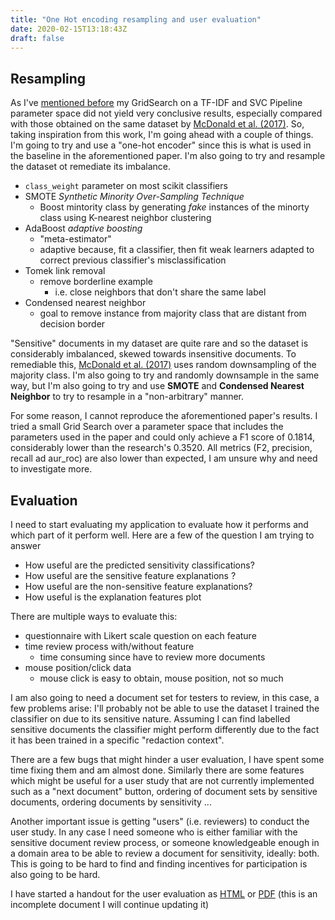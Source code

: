 ```yaml
---
title: "One Hot encoding resampling and user evaluation"
date: 2020-02-15T13:18:43Z
draft: false
---
```


## Resampling

As I've [mentioned before](https://dissertation.guillaume.desusanne.com/posts/whats-next/) my GridSearch on a TF-IDF and SVC Pipeline parameter space did not yield very conclusive results, especially compared with those obtained on the same dataset by [McDonald et al. (2017)](https://doi.org/10.1007/978-3-319-56608-5_35). So, taking inspiration from this work, I'm going ahead with a couple of things. I'm going to try and use a "one-hot encoder" since this is what is used in the baseline in the aforementioned paper. I'm also going to try and resample the dataset ot remediate its imbalance.

- `class_weight` parameter on most scikit classifiers
- SMOTE _Synthetic Minority Over-Sampling Technique_
  - Boost mintority class by generating _fake_ instances of the minorty class using K-nearest neighbor clustering
- AdaBoost _adaptive boosting_
  - "meta-estimator"
  - adaptive because, fit a classifier, then fit weak learners adapted to correct previous classifier's misclassification
- Tomek link removal
  - remove borderline example
    - i.e. close neighbors that don't share the same label
- Condensed nearest neighbor
  - goal to remove instance from majority class that are distant from decision border

"Sensitive" documents in my dataset are quite rare and so the dataset is considerably imbalanced, skewed towards insensitive documents. To remediable this, [McDonald et al. (2017)](https://doi.org/10.1007/978-3-319-56608-5_35) uses random downsampling of the majority class. I'm also going to try and randomly downsample in the same way, but I'm also going to try and use **SMOTE** and **Condensed Nearest Neighbor** to try to resample in a "non-arbitrary" manner.

For some reason, I cannot reproduce the aforementioned paper's results. I tried a small Grid Search over a parameter space that includes the parameters used in the paper and could only achieve a F1 score of 0.1814, considerably lower than the research's 0.3520. All metrics (F2, precision, recall ad aur_roc) are also lower than expected, I am unsure why and need to investigate more.

## Evaluation

I need to start evaluating my application to evaluate how it performs and which part of it perform well. Here are a few of the question I am trying to answer

- How useful are the predicted sensitivity classifications?
- How useful are the sensitive feature explanations ?
- How useful are the non-sensitive feature explanations?
- How useful is the explanation features plot

There are multiple ways to evaluate this:

- questionnaire with Likert scale question on each feature
- time review process with/without feature
  - time consuming since have to review more documents
- mouse position/click data
  - mouse click is easy to obtain, mouse position, not so much

I am also going to need a document set for testers to review, in this case, a few problems arise: I'll probably not be able to use the dataset I trained the classifier on due to its sensitive nature. Assuming I can find labelled sensitive documents the classifier might perform differently due to the fact it has been trained in a specific "redaction context".

There are a few bugs that might hinder a user evaluation, I have spent some time fixing them and am almost done. Similarly there are some features which might be useful for a user study that are not currently implemented such as a "next document" button, ordering of document sets by sensitive documents, ordering documents by sensitivity ...

Another important issue is getting "users" (i.e. reviewers) to conduct the user study. In any case I need someone who is either familiar with the sensitive document review process, or someone knowledgeable enough in a domain area to be able to review a document for sensitivity, ideally: both. This is going to be hard to find and finding incentives for participation is also going to be hard.

I have started a handout for the user evaluation as [HTML](https://harpocrates-app.gitlab.io/notech/user_evaluation.md.html) or [PDF](https://harpocrates-app.gitlab.io/notech/user_evaluation.md.pdf) (this is an incomplete document I will continue updating it)
